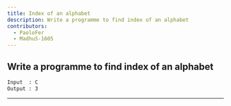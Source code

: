 ```yaml
---
title: Index of an alphabet
description: Write a programme to find index of an alphabet
contributors:
  - PaoloFer
  - MadhuS-1605
---
```


## Write a programme to find index of an alphabet

```txt
Input  : C
Output : 3
```

---
